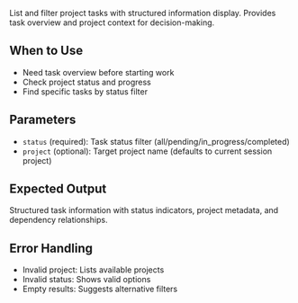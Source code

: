 List and filter project tasks with structured information display. Provides task overview and project context for decision-making.

## When to Use
- Need task overview before starting work
- Check project status and progress
- Find specific tasks by status filter

## Parameters
- `status` (required): Task status filter (all/pending/in_progress/completed)
- `project` (optional): Target project name (defaults to current session project)

## Expected Output
Structured task information with status indicators, project metadata, and dependency relationships.

## Error Handling
- Invalid project: Lists available projects
- Invalid status: Shows valid options
- Empty results: Suggests alternative filters